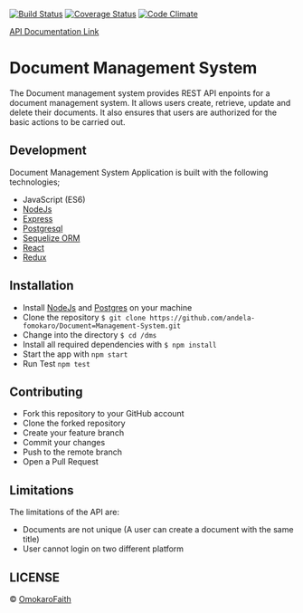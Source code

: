 [![Build Status](https://travis-ci.org/andela-fomokaro/Document-Management-System.svg)](https://travis-ci.org/andela-fomokaro/Document-Management-System)
[![Coverage Status](https://coveralls.io/repos/github/andela-fomokaro/Document-Management-System/badge.svg?branch=feature%2F143770291%2Fset-up-client-environment)](https://coveralls.io/github/andela-fomokaro/Document-Management-System?branch=feature%2F143770291%2Fset-up-client-environment)
[![Code Climate](https://codeclimate.com/github/andela-fomokaro/Document-Management-System/badges/gpa.svg)](https://codeclimate.com/github/andela-fomokaro/Document-Management-System)

[API Documentation Link](https://docstar-docs.herokuapp.com/)

# Document Management System
The Document management system provides REST API enpoints for a document management system. It allows users create, retrieve, update and delete their documents. It also ensures that users are authorized for the basic actions to be carried out.

## Development
Document Management System Application is built with the following technologies;
- JavaScript (ES6)
- [NodeJs](https://nodejs.org)
- [Express](http://expressjs.com/)
- [Postgresql](https://www.postgresql.org/)
- [Sequelize ORM](http://docs.sequelizejs.com/en/v3/)
- [React](https://facebook.github.io/react/docs/installation.html)
- [Redux](http://redux.js.org/)

## Installation
  - Install [NodeJs](https://nodejs.org/en/) and [Postgres](https://www.postgresql.org/) on your machine
  - Clone the repository `$ git clone https://github.com/andela-fomokaro/Document=Management-System.git`
  - Change into the directory `$ cd /dms`
  - Install all required dependencies with `$ npm install`
  - Start the app with `npm start`
  - Run Test `npm test`

## Contributing
- Fork this repository to your GitHub account
- Clone the forked repository
- Create your feature branch
- Commit your changes
- Push to the remote branch
- Open a Pull Request

## Limitations
The limitations of the API are:
- Documents are not unique (A user can create a document with the same title)
- User cannot login on two different platform

## LICENSE
 © [OmokaroFaith](https://github.com/andela-fomokaro)



